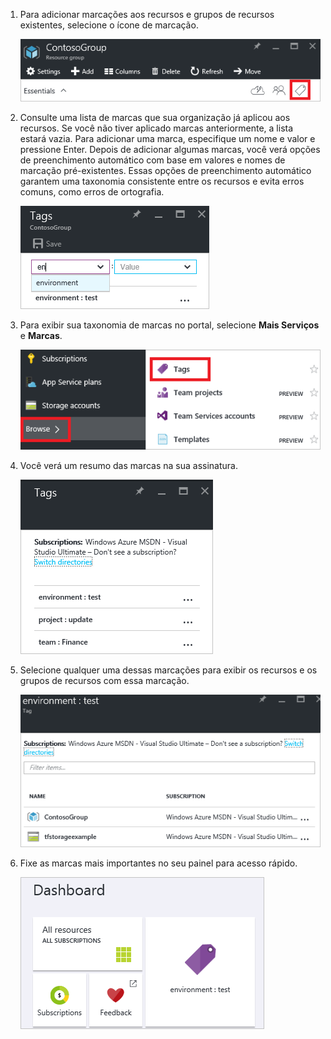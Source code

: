 1. Para adicionar marcações aos recursos e grupos de recursos existentes, selecione o ícone de marcação.
   
     ![Parte de marcas nas folhas de recurso e grupo de recursos](./media/resource-manager-tag-resources/select-tag-icon.png)
2. Consulte uma lista de marcas que sua organização já aplicou aos recursos. Se você não tiver aplicado marcas anteriormente, a lista estará vazia. Para adicionar uma marca, especifique um nome e valor e pressione Enter. Depois de adicionar algumas marcas, você verá opções de preenchimento automático com base em valores e nomes de marcação pré-existentes. Essas opções de preenchimento automático garantem uma taxonomia consistente entre os recursos e evita erros comuns, como erros de ortografia.
   
     ![Marcar recursos com pares de nome/valor](./media/resource-manager-tag-resources/tag-resources.png)
3. Para exibir sua taxonomia de marcas no portal, selecione **Mais Serviços** e **Marcas**.
   
     ![Localizar marcas pelo hub Procurar](./media/resource-manager-tag-resources/browse-tags.png)
4. Você verá um resumo das marcas na sua assinatura.
   
     ![Mostrar todas as marcas](./media/resource-manager-tag-resources/tag-taxonomy.png)
5. Selecione qualquer uma dessas marcações para exibir os recursos e os grupos de recursos com essa marcação.
   
     ![Mostrar recursos marcados](./media/resource-manager-tag-resources/show-tagged-resources.png)
6. Fixe as marcas mais importantes no seu painel para acesso rápido.
   
     ![Fixar marcas no Quadro Inicial](./media/resource-manager-tag-resources/show-pinned-tag.png)

<!---HONumber=AcomDC_0824_2016-->